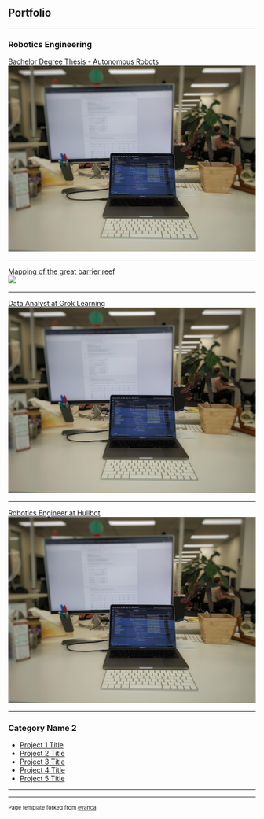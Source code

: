 ## Portfolio

---

### Robotics Engineering

[Bachelor Degree Thesis - Autonomous Robots](/pdf/thesis_skovde.pdf)  
<img src="images/dummy_thumbnail.jpeg?raw=true"/>

---
[Mapping of the great barrier reef](/pdf/sample_presentation.pdf)  
<img src="images/the_final_countdown.gif?raw=true"/>

---
[Data Analyst at Grok Learning](http://example.com/)  
<img src="images/dummy_thumbnail.jpeg?raw=true"/>

---
[Robotics Engineer at Hullbot](http://example.com/)  
<img src="images/dummy_thumbnail.jpeg?raw=true"/>

---


### Category Name 2

- [Project 1 Title](http://example.com/)
- [Project 2 Title](http://example.com/)
- [Project 3 Title](http://example.com/)
- [Project 4 Title](http://example.com/)
- [Project 5 Title](http://example.com/)

---




---
<p style="font-size:11px">Page template forked from <a href="https://github.com/evanca/quick-portfolio">evanca</a></p>
<!-- Remove above link if you don't want to attibute -->

